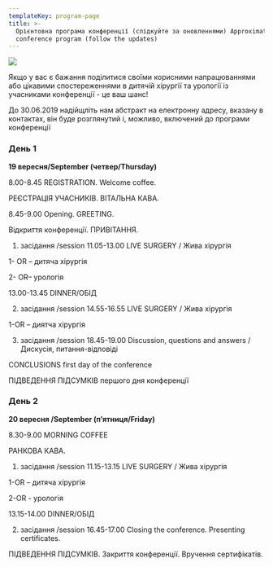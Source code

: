 ```yaml
---
templateKey: program-page
title: >-
  Орієнтовна програма конференції (слідкуйте за оновленнями) Approximate
  conference program (follow the updates)
---
```

![](/img/увага2.jpg)

Якщо у вас є бажання поділитися своїми корисними напрацюваннями або цікавими спостереженнями в дитячій хірургії та урології із учасниками конференції - це ваш шанс!

До 30.06.2019 надійщліть нам абстракт на електронну адресу, вказану в контактах, він буде розглянутий і, можливо, включений до програми конференції

### День 1

**19 вересня/September  (четвер/Thursday)**

8.00-8.45 REGISTRATION. Welcome coffee. 

РЕЄСТРАЦІЯ УЧАСНИКІВ. ВІТАЛЬНА КАВА.

8.45-9.00 Opening. GREETING. 

Відкриття конференції. ПРИВІТАННЯ. 

1. засідання /session
   11.05-13.00 LIVE SURGERY / Жива хірургія 

1- OR – дитяча хірургія

2- OR– урологія

13.00-13.45 DINNER/ОБІД 

2. засідання /session
   14.55-16.55 LIVE SURGERY / Жива хірургія 

1-OR – диятча хірургія

3. засідання /session
   18.45-19.00 Discussion, questions and answers / Дискусія, питання-відповіді

CONCLUSIONS first day of the conference

ПІДВЕДЕННЯ ПІДСУМКІВ першого дня конференції

### День 2

**20 вересня /September  (п’ятниця/Friday)**

8.30-9.00 MORNING COFFEE

РАНКОВА КАВА.

1. засідання /session
   11.15-13.15 LIVE SURGERY / Жива хірургія

1-OR – дитяча хірургія

2-OR - урологія

13.15-14.00 DINNER/ОБІД

2. засідання /session
   16.45-17.00 Closing the conference. Presenting certificates.

ПІДВЕДЕННЯ ПІДСУМКІВ. Закриття конференції. Вручення сертифікатів.
